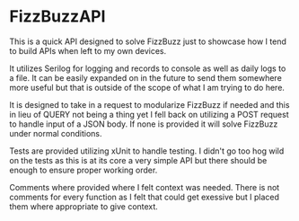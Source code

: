 # FizzBuzzAPI

This is a quick API designed to solve FizzBuzz just to showcase how I tend to build APIs when left to my own devices.

It utilizes Serilog for logging and records to console as well as daily logs to a file. It can be easily expanded on in the future to send them somewhere more useful but that is outside of the scope of what I am trying to do here. 

It is designed to take in a request to modularize FizzBuzz if needed and this in lieu of QUERY not being a thing yet I fell back on utilizing a POST request to handle input of a JSON body. If none is provided it will solve FizzBuzz under normal conditions.

Tests are provided utilizing xUnit to handle testing. I didn't go too hog wild on the tests as this is at its core a very simple API but there should be enough to ensure proper working order.

Comments where provided where I felt context was needed. There is not comments for every function as I felt that could get exessive but I placed them where appropriate to give context.
